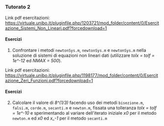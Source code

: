 #

### Tutorato 2

Link pdf esercitazioni: https://virtuale.unibo.it/pluginfile.php/1203721/mod_folder/content/0/Esercitazione_Sistemi_Non_Lineari.pdf?forcedownload=1

#### Esercizi

1. Confrontare i metodi `newtonSys.m`, `newtonSys.m` e `newtonSys.m` nella soluzione di sistemi di equazioni non lineari dati (utilizzare _tolx = tolf = 1e^-12_ ed _NMAX = 500_).

Link pdf esercitazioni: https://virtuale.unibo.it/pluginfile.php/1198177/mod_folder/content/0/Esercitazione_Zeri_Funzioni.pdf?forcedownload=1

#### Esercizi

2. Calcolare il valore di _8^(1/3)_ facendo uso dei metodi `bisezione.m`, `falsi.m`, `corde.m`, `secanti.m` e `newton.m`, fissata una tolleranza _tolx = tolf = 1e^-10_ e sperimentando al variare dell'iterato iniziale _x0_ per il metodo `newton.m` ed _x0_ ed _x\_-1_ per il metodo `secanti.m`
